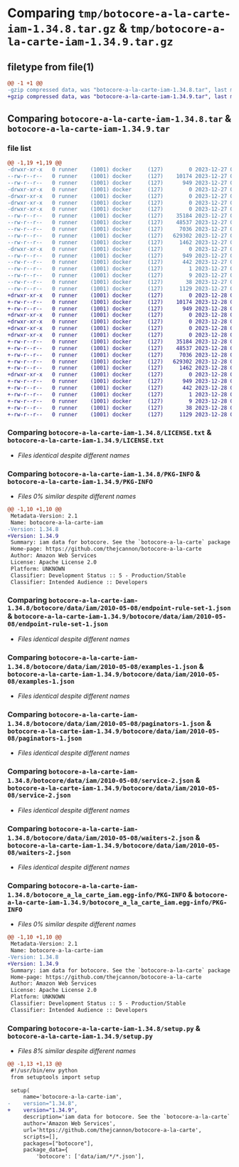 # Comparing `tmp/botocore-a-la-carte-iam-1.34.8.tar.gz` & `tmp/botocore-a-la-carte-iam-1.34.9.tar.gz`

## filetype from file(1)

```diff
@@ -1 +1 @@
-gzip compressed data, was "botocore-a-la-carte-iam-1.34.8.tar", last modified: Wed Dec 27 01:06:44 2023, max compression
+gzip compressed data, was "botocore-a-la-carte-iam-1.34.9.tar", last modified: Thu Dec 28 01:06:45 2023, max compression
```

## Comparing `botocore-a-la-carte-iam-1.34.8.tar` & `botocore-a-la-carte-iam-1.34.9.tar`

### file list

```diff
@@ -1,19 +1,19 @@
-drwxr-xr-x   0 runner    (1001) docker     (127)        0 2023-12-27 01:06:43.999315 botocore-a-la-carte-iam-1.34.8/
--rw-r--r--   0 runner    (1001) docker     (127)    10174 2023-12-27 01:06:43.000000 botocore-a-la-carte-iam-1.34.8/LICENSE.txt
--rw-r--r--   0 runner    (1001) docker     (127)      949 2023-12-27 01:06:43.999315 botocore-a-la-carte-iam-1.34.8/PKG-INFO
-drwxr-xr-x   0 runner    (1001) docker     (127)        0 2023-12-27 01:06:43.995315 botocore-a-la-carte-iam-1.34.8/botocore/
-drwxr-xr-x   0 runner    (1001) docker     (127)        0 2023-12-27 01:06:43.995315 botocore-a-la-carte-iam-1.34.8/botocore/data/
-drwxr-xr-x   0 runner    (1001) docker     (127)        0 2023-12-27 01:06:43.995315 botocore-a-la-carte-iam-1.34.8/botocore/data/iam/
-drwxr-xr-x   0 runner    (1001) docker     (127)        0 2023-12-27 01:06:43.999315 botocore-a-la-carte-iam-1.34.8/botocore/data/iam/2010-05-08/
--rw-r--r--   0 runner    (1001) docker     (127)    35184 2023-12-27 01:06:29.000000 botocore-a-la-carte-iam-1.34.8/botocore/data/iam/2010-05-08/endpoint-rule-set-1.json
--rw-r--r--   0 runner    (1001) docker     (127)    48537 2023-12-27 01:06:29.000000 botocore-a-la-carte-iam-1.34.8/botocore/data/iam/2010-05-08/examples-1.json
--rw-r--r--   0 runner    (1001) docker     (127)     7036 2023-12-27 01:06:29.000000 botocore-a-la-carte-iam-1.34.8/botocore/data/iam/2010-05-08/paginators-1.json
--rw-r--r--   0 runner    (1001) docker     (127)   629302 2023-12-27 01:06:29.000000 botocore-a-la-carte-iam-1.34.8/botocore/data/iam/2010-05-08/service-2.json
--rw-r--r--   0 runner    (1001) docker     (127)     1462 2023-12-27 01:06:29.000000 botocore-a-la-carte-iam-1.34.8/botocore/data/iam/2010-05-08/waiters-2.json
-drwxr-xr-x   0 runner    (1001) docker     (127)        0 2023-12-27 01:06:43.999315 botocore-a-la-carte-iam-1.34.8/botocore_a_la_carte_iam.egg-info/
--rw-r--r--   0 runner    (1001) docker     (127)      949 2023-12-27 01:06:43.000000 botocore-a-la-carte-iam-1.34.8/botocore_a_la_carte_iam.egg-info/PKG-INFO
--rw-r--r--   0 runner    (1001) docker     (127)      442 2023-12-27 01:06:43.000000 botocore-a-la-carte-iam-1.34.8/botocore_a_la_carte_iam.egg-info/SOURCES.txt
--rw-r--r--   0 runner    (1001) docker     (127)        1 2023-12-27 01:06:43.000000 botocore-a-la-carte-iam-1.34.8/botocore_a_la_carte_iam.egg-info/dependency_links.txt
--rw-r--r--   0 runner    (1001) docker     (127)        9 2023-12-27 01:06:43.000000 botocore-a-la-carte-iam-1.34.8/botocore_a_la_carte_iam.egg-info/top_level.txt
--rw-r--r--   0 runner    (1001) docker     (127)       38 2023-12-27 01:06:43.999315 botocore-a-la-carte-iam-1.34.8/setup.cfg
--rw-r--r--   0 runner    (1001) docker     (127)     1129 2023-12-27 01:06:43.000000 botocore-a-la-carte-iam-1.34.8/setup.py
+drwxr-xr-x   0 runner    (1001) docker     (127)        0 2023-12-28 01:06:45.502308 botocore-a-la-carte-iam-1.34.9/
+-rw-r--r--   0 runner    (1001) docker     (127)    10174 2023-12-28 01:06:45.000000 botocore-a-la-carte-iam-1.34.9/LICENSE.txt
+-rw-r--r--   0 runner    (1001) docker     (127)      949 2023-12-28 01:06:45.502308 botocore-a-la-carte-iam-1.34.9/PKG-INFO
+drwxr-xr-x   0 runner    (1001) docker     (127)        0 2023-12-28 01:06:45.498308 botocore-a-la-carte-iam-1.34.9/botocore/
+drwxr-xr-x   0 runner    (1001) docker     (127)        0 2023-12-28 01:06:45.498308 botocore-a-la-carte-iam-1.34.9/botocore/data/
+drwxr-xr-x   0 runner    (1001) docker     (127)        0 2023-12-28 01:06:45.502308 botocore-a-la-carte-iam-1.34.9/botocore/data/iam/
+drwxr-xr-x   0 runner    (1001) docker     (127)        0 2023-12-28 01:06:45.502308 botocore-a-la-carte-iam-1.34.9/botocore/data/iam/2010-05-08/
+-rw-r--r--   0 runner    (1001) docker     (127)    35184 2023-12-28 01:06:26.000000 botocore-a-la-carte-iam-1.34.9/botocore/data/iam/2010-05-08/endpoint-rule-set-1.json
+-rw-r--r--   0 runner    (1001) docker     (127)    48537 2023-12-28 01:06:26.000000 botocore-a-la-carte-iam-1.34.9/botocore/data/iam/2010-05-08/examples-1.json
+-rw-r--r--   0 runner    (1001) docker     (127)     7036 2023-12-28 01:06:26.000000 botocore-a-la-carte-iam-1.34.9/botocore/data/iam/2010-05-08/paginators-1.json
+-rw-r--r--   0 runner    (1001) docker     (127)   629302 2023-12-28 01:06:26.000000 botocore-a-la-carte-iam-1.34.9/botocore/data/iam/2010-05-08/service-2.json
+-rw-r--r--   0 runner    (1001) docker     (127)     1462 2023-12-28 01:06:26.000000 botocore-a-la-carte-iam-1.34.9/botocore/data/iam/2010-05-08/waiters-2.json
+drwxr-xr-x   0 runner    (1001) docker     (127)        0 2023-12-28 01:06:45.502308 botocore-a-la-carte-iam-1.34.9/botocore_a_la_carte_iam.egg-info/
+-rw-r--r--   0 runner    (1001) docker     (127)      949 2023-12-28 01:06:45.000000 botocore-a-la-carte-iam-1.34.9/botocore_a_la_carte_iam.egg-info/PKG-INFO
+-rw-r--r--   0 runner    (1001) docker     (127)      442 2023-12-28 01:06:45.000000 botocore-a-la-carte-iam-1.34.9/botocore_a_la_carte_iam.egg-info/SOURCES.txt
+-rw-r--r--   0 runner    (1001) docker     (127)        1 2023-12-28 01:06:45.000000 botocore-a-la-carte-iam-1.34.9/botocore_a_la_carte_iam.egg-info/dependency_links.txt
+-rw-r--r--   0 runner    (1001) docker     (127)        9 2023-12-28 01:06:45.000000 botocore-a-la-carte-iam-1.34.9/botocore_a_la_carte_iam.egg-info/top_level.txt
+-rw-r--r--   0 runner    (1001) docker     (127)       38 2023-12-28 01:06:45.502308 botocore-a-la-carte-iam-1.34.9/setup.cfg
+-rw-r--r--   0 runner    (1001) docker     (127)     1129 2023-12-28 01:06:45.000000 botocore-a-la-carte-iam-1.34.9/setup.py
```

### Comparing `botocore-a-la-carte-iam-1.34.8/LICENSE.txt` & `botocore-a-la-carte-iam-1.34.9/LICENSE.txt`

 * *Files identical despite different names*

### Comparing `botocore-a-la-carte-iam-1.34.8/PKG-INFO` & `botocore-a-la-carte-iam-1.34.9/PKG-INFO`

 * *Files 0% similar despite different names*

```diff
@@ -1,10 +1,10 @@
 Metadata-Version: 2.1
 Name: botocore-a-la-carte-iam
-Version: 1.34.8
+Version: 1.34.9
 Summary: iam data for botocore. See the `botocore-a-la-carte` package for more info.
 Home-page: https://github.com/thejcannon/botocore-a-la-carte
 Author: Amazon Web Services
 License: Apache License 2.0
 Platform: UNKNOWN
 Classifier: Development Status :: 5 - Production/Stable
 Classifier: Intended Audience :: Developers
```

### Comparing `botocore-a-la-carte-iam-1.34.8/botocore/data/iam/2010-05-08/endpoint-rule-set-1.json` & `botocore-a-la-carte-iam-1.34.9/botocore/data/iam/2010-05-08/endpoint-rule-set-1.json`

 * *Files identical despite different names*

### Comparing `botocore-a-la-carte-iam-1.34.8/botocore/data/iam/2010-05-08/examples-1.json` & `botocore-a-la-carte-iam-1.34.9/botocore/data/iam/2010-05-08/examples-1.json`

 * *Files identical despite different names*

### Comparing `botocore-a-la-carte-iam-1.34.8/botocore/data/iam/2010-05-08/paginators-1.json` & `botocore-a-la-carte-iam-1.34.9/botocore/data/iam/2010-05-08/paginators-1.json`

 * *Files identical despite different names*

### Comparing `botocore-a-la-carte-iam-1.34.8/botocore/data/iam/2010-05-08/service-2.json` & `botocore-a-la-carte-iam-1.34.9/botocore/data/iam/2010-05-08/service-2.json`

 * *Files identical despite different names*

### Comparing `botocore-a-la-carte-iam-1.34.8/botocore/data/iam/2010-05-08/waiters-2.json` & `botocore-a-la-carte-iam-1.34.9/botocore/data/iam/2010-05-08/waiters-2.json`

 * *Files identical despite different names*

### Comparing `botocore-a-la-carte-iam-1.34.8/botocore_a_la_carte_iam.egg-info/PKG-INFO` & `botocore-a-la-carte-iam-1.34.9/botocore_a_la_carte_iam.egg-info/PKG-INFO`

 * *Files 0% similar despite different names*

```diff
@@ -1,10 +1,10 @@
 Metadata-Version: 2.1
 Name: botocore-a-la-carte-iam
-Version: 1.34.8
+Version: 1.34.9
 Summary: iam data for botocore. See the `botocore-a-la-carte` package for more info.
 Home-page: https://github.com/thejcannon/botocore-a-la-carte
 Author: Amazon Web Services
 License: Apache License 2.0
 Platform: UNKNOWN
 Classifier: Development Status :: 5 - Production/Stable
 Classifier: Intended Audience :: Developers
```

### Comparing `botocore-a-la-carte-iam-1.34.8/setup.py` & `botocore-a-la-carte-iam-1.34.9/setup.py`

 * *Files 8% similar despite different names*

```diff
@@ -1,13 +1,13 @@
 #!/usr/bin/env python
 from setuptools import setup
 
 setup(
     name='botocore-a-la-carte-iam',
-    version="1.34.8",
+    version="1.34.9",
     description='iam data for botocore. See the `botocore-a-la-carte` package for more info.',
     author='Amazon Web Services',
     url='https://github.com/thejcannon/botocore-a-la-carte',
     scripts=[],
     packages=["botocore"],
     package_data={
         'botocore': ['data/iam/*/*.json'],
```

